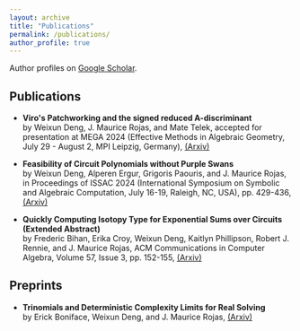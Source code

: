 ```yaml
---
layout: archive
title: "Publications"
permalink: /publications/
author_profile: true
---
```


Author profiles on <a href="https://scholar.google.com/citations?" target="_blank">Google Scholar</a>.

## Publications ##
* **Viro's Patchworking and the signed reduced A-discriminant** <br/>
by Weixun Deng, J. Maurice Rojas, and Mate Telek,
accepted for presentation at MEGA 2024 (Effective Methods in Algebraic Geometry, July 29 - August 2, MPI Leipzig, Germany),  <a href="https://arxiv.org/abs/2403.08497" target="_blank">(Arxiv)</a>

* **Feasibility of Circuit Polynomials without Purple Swans** <br/>
by Weixun Deng, Alperen Ergur, Grigoris Paouris, and J. Maurice Rojas,
in Proceedings of ISSAC 2024 (International Symposium on Symbolic and Algebraic Computation, July 16-19, Raleigh, NC, USA), pp. 429-436,  <a href="https://arxiv.org/abs/2403.08497" target="_blank">(Arxiv)</a>

* **Quickly Computing Isotopy Type for Exponential Sums over Circuits (Extended Abstract)** <br/>
by Frederic Bihan, Erika Croy, Weixun Deng, Kaitlyn Phillipson, Robert J. Rennie, and J. Maurice Rojas,
ACM Communications in Computer Algebra, Volume 57, Issue 3, pp. 152-155,  <a href="https://arxiv.org/abs/2403.08497" target="_blank">(Arxiv)</a>

## Preprints ##
* **Trinomials and Deterministic Complexity Limits for Real Solving** <br/>
by Erick Boniface, Weixun Deng, and J. Maurice Rojas,  <a href="https://arxiv.org/abs/2202.06115" target="_blank">(Arxiv)</a>
